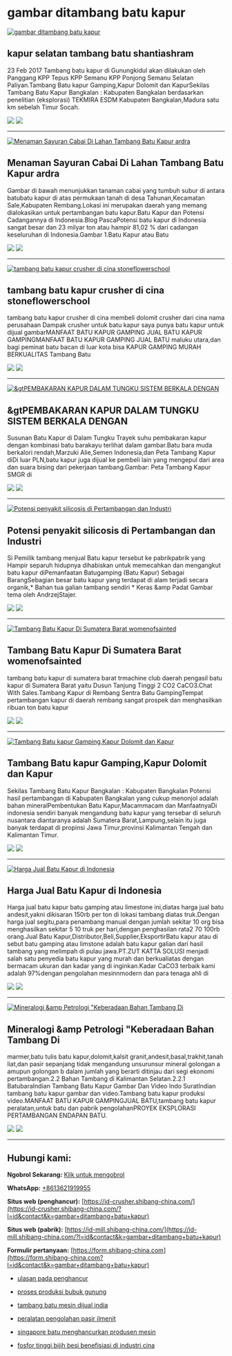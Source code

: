 # gambar ditambang batu kapur

<a href="https://swt.shibang-china.com/?l=id&img&k=gambar+ditambang+batu+kapur" target="_blank">![gambar ditambang batu kapur](http://static.shibang-china.com/all-800x300/1407.jpg)</a>

## kapur selatan tambang batu shantiashram
23 Feb 2017 Tambang batu kapur di Gunungkidul akan dilakukan oleh Panggang KPP Tepus KPP Semanu KPP Ponjong Semanu Selatan Paliyan.Tambang Batu kapur Gamping,Kapur Dolomit dan KapurSekilas Tambang Batu Kapur Bangkalan : Kabupaten Bangkalan berdasarkan penelitian (eksplorasi) TEKMIRA ESDM Kabupaten Bangkalan,Madura satu km sebelah Timur Socah.


<a href="https://whatsapp.shibangsoft.com/WhatsApp.php" target="_blank" title="WhatsApp">![](http://static.shibang-china.com/icon/whatsapp.png)</a> <a href="https://swt.shibang-china.com/?l=id&icon&k=gambar+ditambang+batu+kapur" target="_blank">![](http://static.shibang-china.com/icon/chat-id.png)</a>

---

<a href="https://swt.shibang-china.com/?l=id&img&k=gambar+ditambang+batu+kapur" target="_blank">![Menaman Sayuran Cabai Di Lahan Tambang Batu Kapur ardra](http://static.shibang-china.com/all-800x300/457.jpg)</a>

## Menaman Sayuran Cabai Di Lahan Tambang Batu Kapur ardra
Gambar di bawah menunjukkan tanaman cabai yang tumbuh subur di antara batubatu kapur di atas permukaan tanah di desa Tahunan,Kecamatan Sale,Kabupaten Rembang.Lokasi ini merupakan daerah yang memang dialokasikan untuk pertambangan batu kapur.Batu Kapur dan Potensi Cadangannya di Indonesia.Blog PascaPotensi batu kapur di Indonesia sangat besar dan 23 milyar ton atau hampir 81,02 % dari cadangan keseluruhan di Indonesia.Gambar 1.Batu Kapur atau Batu


<a href="https://whatsapp.shibangsoft.com/WhatsApp.php" target="_blank" title="WhatsApp">![](http://static.shibang-china.com/icon/whatsapp.png)</a> <a href="https://swt.shibang-china.com/?l=id&icon&k=gambar+ditambang+batu+kapur" target="_blank">![](http://static.shibang-china.com/icon/chat-id.png)</a>

---

<a href="https://swt.shibang-china.com/?l=id&img&k=gambar+ditambang+batu+kapur" target="_blank">![tambang batu kapur crusher di cina stoneflowerschool](http://static.shibang-china.com/all-800x300/797.jpg)</a>

## tambang batu kapur crusher di cina stoneflowerschool
tambang batu kapur crusher di cina membeli dolomit crusher dari cina nama perusahaan Dampak crusher untuk batu kapur saya punya batu kapur untuk dijual gambarMANFAAT BATU KAPUR GAMPING JUAL BATU KAPUR GAMPINGMANFAAT BATU KAPUR GAMPING JUAL BATU maluku utara,dan bagi peminat batu bacan di luar kota bisa KAPUR GAMPING MURAH BERKUALITAS Tambang Batu


<a href="https://whatsapp.shibangsoft.com/WhatsApp.php" target="_blank" title="WhatsApp">![](http://static.shibang-china.com/icon/whatsapp.png)</a> <a href="https://swt.shibang-china.com/?l=id&icon&k=gambar+ditambang+batu+kapur" target="_blank">![](http://static.shibang-china.com/icon/chat-id.png)</a>

---

<a href="https://swt.shibang-china.com/?l=id&img&k=gambar+ditambang+batu+kapur" target="_blank">![&gtPEMBAKARAN KAPUR DALAM TUNGKU SISTEM BERKALA DENGAN](http://static.shibang-china.com/all-800x300/1517.jpg)</a>

## &gtPEMBAKARAN KAPUR DALAM TUNGKU SISTEM BERKALA DENGAN
Susunan Batu Kapur di Dalam Tungku Trayek suhu pembakaran kapur dengan kombinasi batu barakayu terlihat dalam gambar.Batu bara muda berkalori rendah,Marzuki Alie,Semen Indonesia,dan Peta Tambang Kapur diDi luar PLN,batu kapur juga dijual ke pembeli lain yang mengepul dari area dan suara bising dari pekerjaan tambang.Gambar: Peta Tambang Kapur SMGR di


<a href="https://whatsapp.shibangsoft.com/WhatsApp.php" target="_blank" title="WhatsApp">![](http://static.shibang-china.com/icon/whatsapp.png)</a> <a href="https://swt.shibang-china.com/?l=id&icon&k=gambar+ditambang+batu+kapur" target="_blank">![](http://static.shibang-china.com/icon/chat-id.png)</a>

---

<a href="https://swt.shibang-china.com/?l=id&img&k=gambar+ditambang+batu+kapur" target="_blank">![Potensi penyakit silicosis di Pertambangan dan Industri](http://static.shibang-china.com/all-800x300/154.jpg)</a>

## Potensi penyakit silicosis di Pertambangan dan Industri
Si Pemilik tambang menjual Batu kapur tersebut ke pabrikpabrik yang Hampir separuh hidupnya dihabiskan untuk memecahkan dan mengangkut batu kapur diPemanfaatan Batugamping (Batu Kapur) Sebagai BarangSebagian besar batu kapur yang terdapat di alam terjadi secara organik,* Bahan tua galian tambang sendiri * Keras &amp Padat Gambar tema oleh AndrzejStajer.


<a href="https://whatsapp.shibangsoft.com/WhatsApp.php" target="_blank" title="WhatsApp">![](http://static.shibang-china.com/icon/whatsapp.png)</a> <a href="https://swt.shibang-china.com/?l=id&icon&k=gambar+ditambang+batu+kapur" target="_blank">![](http://static.shibang-china.com/icon/chat-id.png)</a>

---

<a href="https://swt.shibang-china.com/?l=id&img&k=gambar+ditambang+batu+kapur" target="_blank">![Tambang Batu Kapur Di Sumatera Barat womenofsainted](http://static.shibang-china.com/all-800x300/1424.jpg)</a>

## Tambang Batu Kapur Di Sumatera Barat womenofsainted
tambang batu kapur di sumatera barat trmachine club daerah pengasil batu kapur di Sumatera Barat yaitu Dusun Tanjung Tinggi 2 CO2 CaCO3.Chat With Sales.Tambang Kapur di Rembang Sentra Batu GampingTempat pertambangan kapur di daerah rembang sangat prospek dan menghasilkan ribuan ton batu kapur


<a href="https://whatsapp.shibangsoft.com/WhatsApp.php" target="_blank" title="WhatsApp">![](http://static.shibang-china.com/icon/whatsapp.png)</a> <a href="https://swt.shibang-china.com/?l=id&icon&k=gambar+ditambang+batu+kapur" target="_blank">![](http://static.shibang-china.com/icon/chat-id.png)</a>

---

<a href="https://swt.shibang-china.com/?l=id&img&k=gambar+ditambang+batu+kapur" target="_blank">![Tambang Batu kapur Gamping,Kapur Dolomit dan Kapur](http://static.shibang-china.com/all-800x300/1461.jpg)</a>

## Tambang Batu kapur Gamping,Kapur Dolomit dan Kapur
Sekilas Tambang Batu Kapur Bangkalan : Kabupaten Bangkalan Potensi hasil pertambangan di Kabupaten Bangkalan yang cukup menonjol adalah bahan mineralPembentukan Batu Kapur,Macammacam dan ManfaatnyaDi indonesia sendiri banyak mengandung batu kapur yang tersebar di seluruh nusantara diantaranya adalah Sumatera Barat,Lampung,selain itu juga banyak terdapat di propinsi Jawa Timur,provinsi Kalimantan Tengah dan Kalimantan Timur.


<a href="https://whatsapp.shibangsoft.com/WhatsApp.php" target="_blank" title="WhatsApp">![](http://static.shibang-china.com/icon/whatsapp.png)</a> <a href="https://swt.shibang-china.com/?l=id&icon&k=gambar+ditambang+batu+kapur" target="_blank">![](http://static.shibang-china.com/icon/chat-id.png)</a>

---

<a href="https://swt.shibang-china.com/?l=id&img&k=gambar+ditambang+batu+kapur" target="_blank">![Harga Jual Batu Kapur di Indonesia](http://static.shibang-china.com/all-800x300/1178.jpg)</a>

## Harga Jual Batu Kapur di Indonesia
Harga jual batu kapur batu gamping atau limestone ini,diatas harga jual batu andesit,yakni dikisaran 150rb per ton di lokasi tambang diatas truk.Dengan harga jual segitu,para penambang manual dengan jumlah sekitar 10 org bisa menghasilkan sekitar 5 10 truk per hari,dengan penghasilan rata2 70 100rb orang.Jual Batu Kapur,Distributor,Beli,Supplier,EksportirBatu kapur atau di sebut batu gamping atau limstone adalah batu kapur galian dari hasil tambang yang melimpah di pulau jawa.PT.ZUT KATTA SOLUSI menjadi salah satu penyedia batu kapur yang murah dan berkualiatas dengan bermacam ukuran dan kadar yang di inginkan.Kadar CaCO3 terbaik kami adalah 97%dengan pengolahan mesinnmodern dan para tenaga ahli di


<a href="https://whatsapp.shibangsoft.com/WhatsApp.php" target="_blank" title="WhatsApp">![](http://static.shibang-china.com/icon/whatsapp.png)</a> <a href="https://swt.shibang-china.com/?l=id&icon&k=gambar+ditambang+batu+kapur" target="_blank">![](http://static.shibang-china.com/icon/chat-id.png)</a>

---

<a href="https://swt.shibang-china.com/?l=id&img&k=gambar+ditambang+batu+kapur" target="_blank">![Mineralogi &amp Petrologi "Keberadaan Bahan Tambang Di](http://static.shibang-china.com/all-800x300/683.jpg)</a>

## Mineralogi &amp Petrologi "Keberadaan Bahan Tambang Di
marmer,batu tulis batu kapur,dolomit,kalsit granit,andesit,basal,trakhit,tanah liat,dan pasir sepanjang tidak mengandung unsurunsur mineral golongan a amupun golongan b dalam jumlah yang berarti ditinjau dari segi ekonomi pertambangan.2.2 Bahan Tambang di Kalimantan Selatan.2.2.1 BatubaraIndian Tambang Batu Kapur Gambar Dan Video Indo SuratIndian tambang batu kapur gambar dan video.Tambang batu kapur produksi video.MANFAAT BATU KAPUR GAMPINGJUAL BATU,tambang batu kapur peralatan,untuk batu dan pabrik pengolahanPROYEK EKSPLORASI PERTAMBANGAN ENDAPAN BATU.


<a href="https://whatsapp.shibangsoft.com/WhatsApp.php" target="_blank" title="WhatsApp">![](http://static.shibang-china.com/icon/whatsapp.png)</a> <a href="https://swt.shibang-china.com/?l=id&icon&k=gambar+ditambang+batu+kapur" target="_blank">![](http://static.shibang-china.com/icon/chat-id.png)</a>

---
## Hubungi kami:

**Ngobrol Sekarang:** [Klik untuk mengobrol](https://swt.shibang-china.com?l=id&contact&k=gambar+ditambang+batu+kapur)

**WhatsApp:**  [+8613621919955](https://whatsapp.shibangsoft.com/WhatsApp.php)

**Situs web (penghancur):** [https://id-crusher.shibang-china.com/](https://id-crusher.shibang-china.com/?l=id&contact&k=gambar+ditambang+batu+kapur)

**Situs web (pabrik):** [https://id-mill.shibang-china.com/](https://id-mill.shibang-china.com/?l=id&contact&k=gambar+ditambang+batu+kapur)

**Formulir pertanyaan:** [https://form.shibang-china.com](https://form.shibang-china.com?l=id&contact&k=gambar+ditambang+batu+kapur)

* [ulasan pada penghancur](../34/ulasan%20pada%20penghancur.md)

* [proses produksi bubuk gunung](../39/proses%20produksi%20bubuk%20gunung.md)

* [tambang batu mesin dijual india](../35/tambang%20batu%20mesin%20dijual%20india.md)

* [peralatan pengolahan pasir ilmenit](../32/peralatan%20pengolahan%20pasir%20ilmenit.md)

* [singapore batu menghancurkan produsen mesin](../36/singapore%20batu%20menghancurkan%20produsen%20mesin.md)

* [fosfor tinggi bijih besi benefisiasi di industri cina](../39/fosfor%20tinggi%20bijih%20besi%20benefisiasi%20di%20industri%20cina.md)